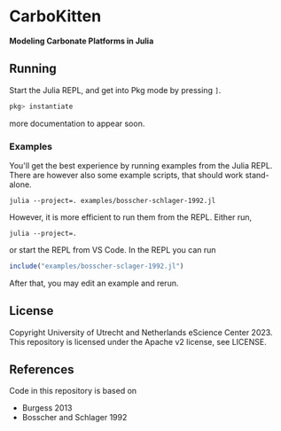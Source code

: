 # CarboKitten

**Modeling Carbonate Platforms in Julia**

## Running

Start the Julia REPL, and get into Pkg mode by pressing `]`.

```julia
pkg> instantiate
```

more documentation to appear soon.

### Examples

You'll get the best experience by running examples from the Julia REPL. There are however also some example scripts, that should work stand-alone.

```shell
julia --project=. examples/bosscher-schlager-1992.jl
```

However, it is more efficient to run them from the REPL. Either run,

```shell
julia --project=.
```

or start the REPL from VS Code. In the REPL you can run

```julia
include("examples/bosscher-sclager-1992.jl")
```

After that, you may edit an example and rerun.

## License

Copyright University of Utrecht and Netherlands eScience Center 2023. This repository is licensed under the Apache v2 license, see LICENSE.

## References

Code in this repository is based on

- Burgess 2013
- Bosscher and Schlager 1992
